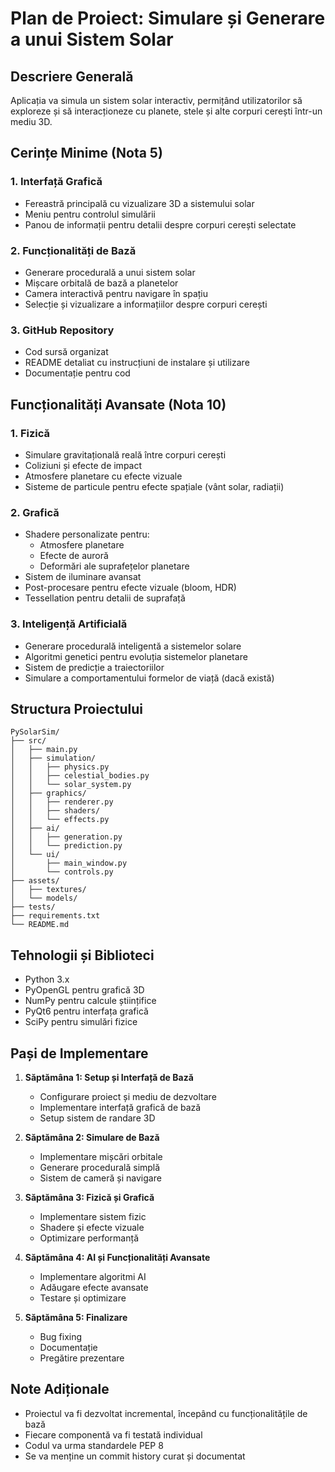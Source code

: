 # Plan de Proiect: Simulare și Generare a unui Sistem Solar

## Descriere Generală
Aplicația va simula un sistem solar interactiv, permițând utilizatorilor să exploreze și să interacționeze cu planete, stele și alte corpuri cerești într-un mediu 3D.

## Cerințe Minime (Nota 5)

### 1. Interfață Grafică
- Fereastră principală cu vizualizare 3D a sistemului solar
- Meniu pentru controlul simulării
- Panou de informații pentru detalii despre corpuri cerești selectate

### 2. Funcționalități de Bază
- Generare procedurală a unui sistem solar
- Mișcare orbitală de bază a planetelor
- Camera interactivă pentru navigare în spațiu
- Selecție și vizualizare a informațiilor despre corpuri cerești

### 3. GitHub Repository
- Cod sursă organizat
- README detaliat cu instrucțiuni de instalare și utilizare
- Documentație pentru cod

## Funcționalități Avansate (Nota 10)

### 1. Fizică
- Simulare gravitațională reală între corpuri cerești
- Coliziuni și efecte de impact
- Atmosfere planetare cu efecte vizuale
- Sisteme de particule pentru efecte spațiale (vânt solar, radiații)

### 2. Grafică
- Shadere personalizate pentru:
  - Atmosfere planetare
  - Efecte de auroră
  - Deformări ale suprafețelor planetare
- Sistem de iluminare avansat
- Post-procesare pentru efecte vizuale (bloom, HDR)
- Tessellation pentru detalii de suprafață

### 3. Inteligență Artificială
- Generare procedurală inteligentă a sistemelor solare
- Algoritmi genetici pentru evoluția sistemelor planetare
- Sistem de predicție a traiectoriilor
- Simulare a comportamentului formelor de viață (dacă există)

## Structura Proiectului

```
PySolarSim/
├── src/
│   ├── main.py
│   ├── simulation/
│   │   ├── physics.py
│   │   ├── celestial_bodies.py
│   │   └── solar_system.py
│   ├── graphics/
│   │   ├── renderer.py
│   │   ├── shaders/
│   │   └── effects.py
│   ├── ai/
│   │   ├── generation.py
│   │   └── prediction.py
│   └── ui/
│       ├── main_window.py
│       └── controls.py
├── assets/
│   ├── textures/
│   └── models/
├── tests/
├── requirements.txt
└── README.md
```

## Tehnologii și Biblioteci
- Python 3.x
- PyOpenGL pentru grafică 3D
- NumPy pentru calcule științifice
- PyQt6 pentru interfața grafică
- SciPy pentru simulări fizice

## Pași de Implementare

1. **Săptămâna 1: Setup și Interfață de Bază**
   - Configurare proiect și mediu de dezvoltare
   - Implementare interfață grafică de bază
   - Setup sistem de randare 3D

2. **Săptămâna 2: Simulare de Bază**
   - Implementare mișcări orbitale
   - Generare procedurală simplă
   - Sistem de cameră și navigare

3. **Săptămâna 3: Fizică și Grafică**
   - Implementare sistem fizic
   - Shadere și efecte vizuale
   - Optimizare performanță

4. **Săptămâna 4: AI și Funcționalități Avansate**
   - Implementare algoritmi AI
   - Adăugare efecte avansate
   - Testare și optimizare

5. **Săptămâna 5: Finalizare**
   - Bug fixing
   - Documentație
   - Pregătire prezentare

## Note Adiționale
- Proiectul va fi dezvoltat incremental, începând cu funcționalitățile de bază
- Fiecare componentă va fi testată individual
- Codul va urma standardele PEP 8
- Se va menține un commit history curat și documentat 